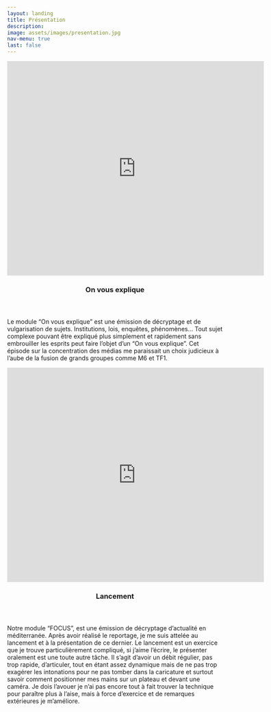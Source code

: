 ```yaml
---
layout: landing
title: Présentation
description: 
image: assets/images/presentation.jpg
nav-menu: true
last: false
---
```


<!-- Main -->
<div id="main">

<!-- One -->
<!-- 
<section id="one">
	<div class="inner">
		<header class="major">
        <h1>Présentation</h1>
		</header>
	</div>
</section>
-->

<!-- Two -->
<section id="two" class="spotlights">
	<section>
    <iframe width="600" height="500" src="https://www.youtube.com/embed/z6vWplsgurg" title="YouTube video player" frameborder="0" allow="accelerometer; autoplay; clipboard-write; encrypted-media; gyroscope; picture-in-picture" allowfullscreen></iframe>
		<div class="content">
			<div class="inner">
            	<header class="major">
					<h3>On vous explique</h3>
				</header>
				<p>Le module “On vous explique” est une émission de décryptage et de vulgarisation de sujets. Institutions, lois, enquêtes, phénomènes… Tout sujet complexe pouvant être expliqué plus simplement et rapidement sans embrouiller les esprits peut faire l’objet d’un “On vous explique”. Cet épisode sur la concentration des médias me paraissait un choix judicieux à l’aube de la fusion de grands groupes comme M6 et TF1.</p>
			</div>
		</div>
	</section>
	<section>
    <iframe width="600" height="500" src="https://www.youtube.com/embed/FAmP6fZVHp4" title="YouTube video player" frameborder="0" allow="accelerometer; autoplay; clipboard-write; encrypted-media; gyroscope; picture-in-picture" allowfullscreen></iframe>		<div class="content">
			<div class="inner">
				<header class="major">
					<h3>Lancement</h3>
				</header>
				<p>Notre module “FOCUS”, est une émission de décryptage d’actualité en méditerranée. Après avoir réalisé le reportage, je me suis attelée au lancement et à la présentation de ce dernier. Le lancement est un exercice que je trouve particulièrement compliqué, si j’aime l’écrire, le présenter oralement est une toute autre tâche. Il s’agit d’avoir un débit régulier, pas trop rapide, d’articuler, tout en étant assez dynamique mais de ne pas trop exagérer les intonations pour ne pas tomber dans la caricature et surtout savoir comment positionner mes mains sur un plateau et devant une caméra. Je dois l’avouer je n’ai pas encore tout à fait trouver la technique pour paraître plus à l’aise, mais à force d’exercice et de remarques extérieures je m’améliore.</p>
			</div>
		</div>
	</section>
</section>

</div>

